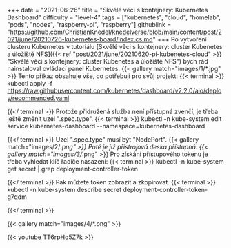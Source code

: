 +++
date = "2021-06-26"
title = "Skvělé věci s kontejnery: Kubernetes Dashboard"
difficulty = "level-4"
tags = ["kubernetes", "cloud", "homelab", "pods", "nodes", "raspberry-pi", "raspberry"]
githublink = "https://github.com/ChristianKnedel/knedelverse/blob/main/content/post/2021/june/20210726-kubernetes-board/index.cs.md"
+++
Po vytvoření clusteru Kubernetes v tutoriálu [Skvělé věci s kontejnery: cluster Kubenetes a úložiště NFS]({{< ref "post/2021/june/20210620-pi-kubenetes-cloud" >}} "Skvělé věci s kontejnery: cluster Kubenetes a úložiště NFS") bych rád nainstaloval ovládací panel Kubernetes.
{{< gallery match="images/1/*.jpg" >}}
Tento příkaz obsahuje vše, co potřebuji pro svůj projekt:
{{< terminal >}}
kubectl apply -f https://raw.githubusercontent.com/kubernetes/dashboard/v2.2.0/aio/deploy/recommended.yaml

{{</ terminal >}}
Protože přidružená služba není přístupná zvenčí, je třeba ještě změnit uzel ".spec.type".
{{< terminal >}}
kubectl -n kube-system edit service kubernetes-dashboard --namespace=kubernetes-dashboard

{{</ terminal >}}
Uzel ".spec.type" musí být "NodePort".
{{< gallery match="images/2/*.png" >}}
Poté je již přístrojová deska přístupná:
{{< gallery match="images/3/*.png" >}}
Pro získání přístupového tokenu je třeba vyhledat klíč řadiče nasazení:
{{< terminal >}}
kubectl -n kube-system get secret | grep deployment-controller-token

{{</ terminal >}}
Pak můžete token zobrazit a zkopírovat.
{{< terminal >}}
kubectl -n kube-system describe secret deployment-controller-token-g7qdm

{{</ terminal >}}

{{< gallery match="images/4/*.png" >}}

{{< youtube TT6rpHq5Z7k  >}}